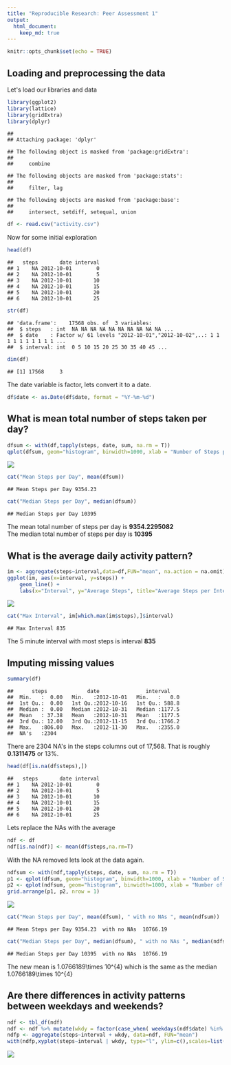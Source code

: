 ```yaml
---
title: "Reproducible Research: Peer Assessment 1"
output: 
  html_document:
    keep_md: true
---
```


```r
knitr::opts_chunk$set(echo = TRUE)
```

## Loading and preprocessing the data

Let's load our libraries and data

```r
library(ggplot2)
library(lattice)
library(gridExtra)
library(dplyr)
```

```
## 
## Attaching package: 'dplyr'
```

```
## The following object is masked from 'package:gridExtra':
## 
##     combine
```

```
## The following objects are masked from 'package:stats':
## 
##     filter, lag
```

```
## The following objects are masked from 'package:base':
## 
##     intersect, setdiff, setequal, union
```

```r
df <- read.csv("activity.csv")
```
  
Now for some initial exploration

```r
head(df)
```

```
##   steps       date interval
## 1    NA 2012-10-01        0
## 2    NA 2012-10-01        5
## 3    NA 2012-10-01       10
## 4    NA 2012-10-01       15
## 5    NA 2012-10-01       20
## 6    NA 2012-10-01       25
```

```r
str(df)
```

```
## 'data.frame':	17568 obs. of  3 variables:
##  $ steps   : int  NA NA NA NA NA NA NA NA NA NA ...
##  $ date    : Factor w/ 61 levels "2012-10-01","2012-10-02",..: 1 1 1 1 1 1 1 1 1 1 ...
##  $ interval: int  0 5 10 15 20 25 30 35 40 45 ...
```

```r
dim(df)
```

```
## [1] 17568     3
```

The date variable is factor, lets convert it to a date. 


```r
df$date <- as.Date(df$date, format = "%Y-%m-%d")
```

## What is mean total number of steps taken per day?


```r
dfsum <- with(df,tapply(steps, date, sum, na.rm = T))
qplot(dfsum, geom="histogram", binwidth=1000, xlab = "Number of Steps per Day", ylab="Count", main="Histogram for Steps per Day")
```

![](PA1_template_files/figure-html/unnamed-chunk-4-1.png)<!-- -->

```r
cat("Mean Steps per Day", mean(dfsum))
```

```
## Mean Steps per Day 9354.23
```

```r
cat("Median Steps per Day", median(dfsum))
```

```
## Median Steps per Day 10395
```

The mean total number of steps per day is **9354.2295082**   
The median total number of steps per day is **10395**

## What is the average daily activity pattern?


```r
im <- aggregate(steps~interval,data=df,FUN="mean", na.action = na.omit)
ggplot(im, aes(x=interval, y=steps)) + 
    geom_line() +
    labs(x="Interval", y="Average Steps", title="Average Steps per Interval")
```

![](PA1_template_files/figure-html/unnamed-chunk-5-1.png)<!-- -->

```r
cat("Max Interval", im[which.max(im$steps),]$interval)
```

```
## Max Interval 835
```
  
The 5 minute interval with most steps is interval **835**

## Imputing missing values


```r
summary(df)
```

```
##      steps             date               interval     
##  Min.   :  0.00   Min.   :2012-10-01   Min.   :   0.0  
##  1st Qu.:  0.00   1st Qu.:2012-10-16   1st Qu.: 588.8  
##  Median :  0.00   Median :2012-10-31   Median :1177.5  
##  Mean   : 37.38   Mean   :2012-10-31   Mean   :1177.5  
##  3rd Qu.: 12.00   3rd Qu.:2012-11-15   3rd Qu.:1766.2  
##  Max.   :806.00   Max.   :2012-11-30   Max.   :2355.0  
##  NA's   :2304
```

There are 2304 NA's in the steps columns out of 17,568. That is roughly **0.1311475** or 13%. 



```r
head(df[is.na(df$steps),])
```

```
##   steps       date interval
## 1    NA 2012-10-01        0
## 2    NA 2012-10-01        5
## 3    NA 2012-10-01       10
## 4    NA 2012-10-01       15
## 5    NA 2012-10-01       20
## 6    NA 2012-10-01       25
```
Lets replace the NAs with the average

```r
ndf <- df
ndf[is.na(ndf)] <- mean(df$steps,na.rm=T)
```
With the NA removed lets look at the data again.

```r
ndfsum <- with(ndf,tapply(steps, date, sum, na.rm = T))
p1 <- qplot(dfsum, geom="histogram", binwidth=1000, xlab = "Number of Steps per Day", ylab="Count", main="Histogram for Steps per Day")
p2 <- qplot(ndfsum, geom="histogram", binwidth=1000, xlab = "Number of Steps per Day", ylab="Count", main="Histogram for Steps per Day no NAs")
grid.arrange(p1, p2, nrow = 1)
```

![](PA1_template_files/figure-html/unnamed-chunk-9-1.png)<!-- -->

```r
cat("Mean Steps per Day", mean(dfsum), " with no NAs ", mean(ndfsum))
```

```
## Mean Steps per Day 9354.23  with no NAs  10766.19
```

```r
cat("Median Steps per Day", median(dfsum), " with no NAs ", median(ndfsum))
```

```
## Median Steps per Day 10395  with no NAs  10766.19
```

The new mean is 1.0766189\times 10^{4} which is the same as the median 1.0766189\times 10^{4}

## Are there differences in activity patterns between weekdays and weekends?


```r
ndf <- tbl_df(ndf)
ndf <- ndf %>% mutate(wkdy = factor(case_when( weekdays(ndf$date) %in% c("Sunday","Saturday") ~ "weekend", TRUE ~ "weekday")))
ndfp <- aggregate(steps~interval + wkdy, data=ndf, FUN="mean")
with(ndfp,xyplot(steps~interval | wkdy, type="l", ylim=c(),scales=list(y=list(relation="free")),layout=c(1,2)))
```

![](PA1_template_files/figure-html/unnamed-chunk-10-1.png)<!-- -->
